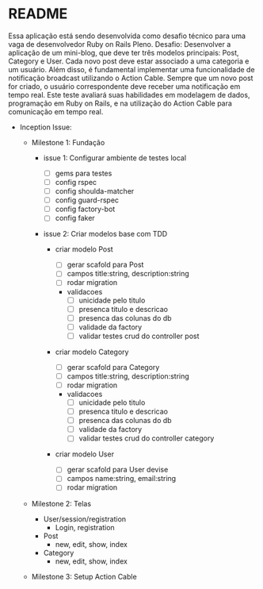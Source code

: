 # README

Essa aplicação está sendo desenvolvida como desafio técnico para uma vaga de desenvolvedor Ruby on Rails Pleno.
Desafio:
Desenvolver a aplicação de um mini-blog, que deve ter três modelos principais: Post, Category e User. Cada novo post deve estar associado a uma categoria e um usuário. Além disso, é fundamental implementar uma funcionalidade de notificação broadcast utilizando o Action Cable. Sempre que um novo post for criado, o usuário correspondente deve receber uma notificação em tempo real. Este teste avaliará suas habilidades em modelagem de dados, programação em Ruby on Rails, e na utilização do Action Cable para comunicação em tempo real.

- Inception Issue:

  - Milestone 1: Fundação

    - issue 1: Configurar ambiente de testes local

      - [ ] gems para testes
      - [ ] config rspec
      - [ ] config shoulda-matcher
      - [ ] config guard-rspec
      - [ ] config factory-bot
      - [ ] config faker

    - issue 2: Criar modelos base com TDD

      - criar modelo Post

        - [ ] gerar scafold para Post
        - [ ] campos title:string, description:string
        - [ ] rodar migration

        - validacoes
          - [ ] unicidade pelo titulo
          - [ ] presenca titulo e descricao
          - [ ] presenca das colunas do db
          - [ ] validade da factory
          - [ ] validar testes crud do controller post

      - criar modelo Category

        - [ ] gerar scafold para Category
        - [ ] campos title:string, description:string
        - [ ] rodar migration

        - validacoes
          - [ ] unicidade pelo titulo
          - [ ] presenca titulo e descricao
          - [ ] presenca das colunas do db
          - [ ] validade da factory
          - [ ] validar testes crud do controller category

      - criar modelo User

        - [ ] gerar scafold para User devise
        - [ ] campos name:string, email:string
        - [ ] rodar migration

  - Milestone 2: Telas

    - User/session/registration
      - Login, registration
    - Post
      - new, edit, show, index
    - Category
      - new, edit, show, index

  - Milestone 3: Setup Action Cable
